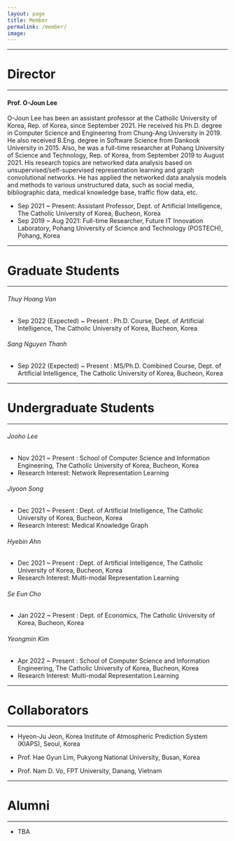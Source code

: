 ```yaml
---
layout: page
title: Member
permalink: /member/
image: 
---
```



***
# Director
***

#### Prof. O-Joun Lee

O-Joun Lee has been an assistant professor at the Catholic University of Korea, Rep. of Korea, since September 2021. He received his Ph.D. degree in Computer Science and Engineering from Chung-Ang University in 2019. He also received B.Eng. degree in Software Science from Dankook University in 2015. Also, he was a full-time researcher at Pohang University of Science and Technology, Rep. of Korea, from September 2019 to August 2021. His research topics are networked data analysis based on unsupervised/self-supervised representation learning and graph convolutional networks. He has applied the networked data analysis models and methods to various unstructured data, such as social media, bibliographic data, medical knowledge base, traffic flow data, etc.

* Sep 2021 ~ Present: Assistant Professor, Dept. of Artificial Intelligence, The Catholic University of Korea, Bucheon, Korea
* Sep 2019 ~ Aug 2021: Full-time Researcher, Future IT Innovation Laboratory, Pohang University of Science and Technology (POSTECH), Pohang, Korea

***
# Graduate Students
***

###### Thuy Hoang Van
* Sep 2022 (Expected) ~ Present : Ph.D. Course, Dept. of Artificial Intelligence, The Catholic University of Korea, Bucheon, Korea

###### Sang Nguyen Thanh
* Sep 2022 (Expected) ~ Present : MS/Ph.D. Combined Course, Dept. of Artificial Intelligence, The Catholic University of Korea, Bucheon, Korea

***
# Undergraduate Students
***

###### Jooho Lee
* Nov 2021 ~ Present : School of Computer Science and Information Engineering, The Catholic University of Korea, Bucheon, Korea
* Research Interest: Network Representation Learning

###### Jiyoon Song
* Dec 2021 ~ Present : Dept. of Artificial Intelligence, The Catholic University of Korea, Bucheon, Korea
* Research Interest: Medical Knowledge Graph

###### Hyebin Ahn
* Dec 2021 ~ Present : Dept. of Artificial Intelligence, The Catholic University of Korea, Bucheon, Korea
* Research Interest: Multi-modal Representation Learning

###### Se Eun Cho
* Jan 2022 ~ Present : Dept. of Economics, The Catholic University of Korea, Bucheon, Korea

###### Yeongmin Kim
* Apr 2022 ~ Present : School of Computer Science and Information Engineering, The Catholic University of Korea, Bucheon, Korea
* Research Interest: Multi-modal Representation Learning

***
# Collaborators
***

* Hyeon-Ju Jeon, Korea Institute of Atmospheric Prediction System (KIAPS), Seoul, Korea 

* Prof. Hae Gyun Lim, Pukyong National University, Busan, Korea 

* Prof. Nam D. Vo, FPT University, Danang, Vietnam

***
# Alumni
***

* TBA


